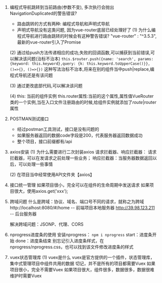 1. 编程式导航跳转到当前路由(参数不变), 多次执行会抛出NavigationDuplicated的警告错误?
    - 路由跳转的方式有两种: 编程式导航和声明式导航
    - 声明式导航没有这类问题, 因为vue-router底层已经处理好了
    (1) 为什么编程式导航进行路由跳转的时候会有这种警告错误?
        "vue-router" : "^3.5.3",最新的vue-router引入了Promise
    
    (2) 通过给push方法传递相应的成功,失败的回调函数,可以捕获到当前错误,可以解决该问题(治标不治本)
        ```
            this.$router.push({name: 'search', params: {keyword: this.keyword},query: {k: this.keyword.toUpperCase()}}, ()=>{}, ()=>{})
        ```
        这种写法治标不治本,将来在别的组件当中push|replace,编程式导航还是有该问题

    (3) 通过更改底部代码,可以解决该问题

    (4) this: 当前的组件实例
        this.router属性:当前的这个属性,属性值VueRouter类的一个实例,当在入口文件注册路由的时候,给组件实例就添加了$route|$router属性

2. POSTMAN测试接口
   - 经过postman工具测试，接口是没有问题的
   - 如果服务器返回的数据code字段是200，代表服务器返回数据成功
   - 整个项目，接口前缀都有/api

3. axios安装
    (1) 为什么需要进行二次封装axios
    请求拦截器、响应拦截器：
        请求拦截器，可以在发请求之前处理一些业务；
        响应拦截器：当服务器数据返回以后，可以处理一些事情

    (2) 在项目当中经常使用API文件夹【axios】

4. 接口统一管理
    如果项目很小，完全可以在组件的生命周期中发送请求
    如果项目很大，使用axios.get('xxx');

5. 跨域问题
    什么是跨域：协议、域名、端口号不同的请求，就称之为跨域
    http://localhost:8080/#/home    -- 前端项目本地服务器
    http://39.98.123.211            -- 后台服务器

    解决跨域问题：JSONP、代理、CORS

6. nprogress进度条的使用
    安装nprogress： ``` npm i nprogress ``` 
    start：进度条开始
    done：进度条结束
    别忘记引入进度条样式，在nprogress/nprogress.css，也可以找到该文件修改进度条的样式

7. vuex状态管理库
   (1) vuex是什么
        vuex是官方提供的一个插件，状态管理库，集中式管理项目中组件共用的数据
        切记，并不是所有的项目都需要Vuex
            如果项目很小，完全不需要Vuex
            如果项目很大，组件很多，数据很多，数据很难维护时需要Vuex


